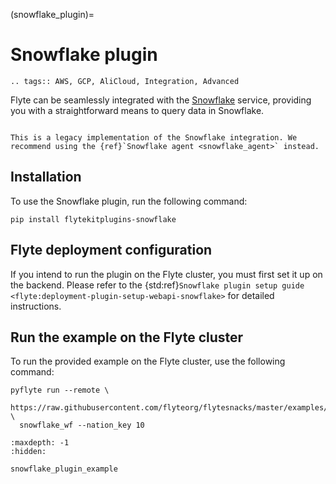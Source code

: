 (snowflake_plugin)=

# Snowflake plugin

```{eval-rst}
.. tags:: AWS, GCP, AliCloud, Integration, Advanced
```

Flyte can be seamlessly integrated with the [Snowflake](https://www.snowflake.com) service,
providing you with a straightforward means to query data in Snowflake.

```{note}

This is a legacy implementation of the Snowflake integration. We recommend using the {ref}`Snowflake agent <snowflake_agent>` instead.

```

## Installation

To use the Snowflake plugin, run the following command:

```
pip install flytekitplugins-snowflake
```

## Flyte deployment configuration

If you intend to run the plugin on the Flyte cluster, you must first set it up on the backend.
Please refer to the
{std:ref}`Snowflake plugin setup guide <flyte:deployment-plugin-setup-webapi-snowflake>`
for detailed instructions.

## Run the example on the Flyte cluster

To run the provided example on the Flyte cluster, use the following command:

```
pyflyte run --remote \
  https://raw.githubusercontent.com/flyteorg/flytesnacks/master/examples/snowflake_plugin/snowflake_plugin/snowflake_plugin_example.py \
  snowflake_wf --nation_key 10
```

```{toctree}
:maxdepth: -1
:hidden:

snowflake_plugin_example
```
